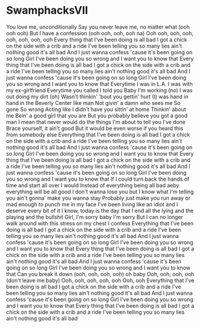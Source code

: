 # SwamphacksVII

You love me, unconditionally
Say you never leave me, no matter what (ooh ooh ooh)
But I have a confession (ooh ooh, ooh, ooh na)
Ooh ooh, ooh, ooh, ooh, ooh, ooh, ooh
Every thing that I've been doing is all bad
I got a chick on the side with a crib and a ride
I've been telling you so many lies ain't nothing good it's all bad
And I just wanna confess 'cause it's been going on so long
Girl I've been doing you so wrong and I want you to know that
Every thing that I've been doing is all bad
I got a chick on the side with a crib and a ride
I've been telling you so many lies ain't nothing good it's all bad
And I just wanna confess 'cause it's been going on so long
Girl I've been doing you so wrong and I want you to know that
Everytime I was in L.A. I was with my ex-girlfriend
Everytime you called I told you
Baby I'm working (no)
I was out doing my dirt (oh)
Wasn't thinkin' 'bout you gettin' hurt
(I) was hand in hand in the Beverly Center like man
Not givin' a damn who sees me
So gone
So wrong
Acting like I didn't have you sittin' at home
Thinkin' about me
Bein' a good girl that you are
But you probably believe you got a good man
I mean that never would do the things I'm about to tell you I've done
Brace yourself, it ain't good
But it would be even worse if you heard this from somebody else
Everything that I've been doing is all bad
I got a chick on the side with a crib and a ride
I've been telling you so many lies ain't nothing good it's all bad
And I just wanna confess 'cause it's been going on so long
Girl I've been doing you so wrong and I want you to know that
Every thing that I've been doing is all bad
I got a chick on the side with a crib and a ride
I've been telling you so many lies ain't nothing good it's all bad
And I just wanna confess 'cause it's been going on so long
Girl I've been doing you so wrong and I want you to know that
If I could turn back the hands of time and start all over I would
Instead of everything being all bad aeby everything will be all good
I don't wanna lose you but I know what I'm telling you ain't gonna' make you wanna stay
Probably just make you run away or mad enough to punch me in my face
I've been living like an idiot and I deserve every bit of it
I know, today is the day that I end all the lying and the playing and the bullshit
Girl, I'm sorry baby I'm sorry
But I can no longer walk around with this stress on my chest
I confess
Everything that I've been doing is all bad
I got a chick on the side with a crib and a ride
I've been telling you so many lies ain't nothing good it's all bad
And I just wanna confess 'cause it's been going on so long
Girl I've been doing you so wrong and I want you to know that
Every thing that I've been doing is all bad
I got a chick on the side with a crib and a ride
I've been telling you so many lies ain't nothing good it's all bad
And I just wanna confess 'cause it's been going on so long
Girl I've been doing you so wrong and I want you to know that
Can you break it down (ooh, ooh, ooh, ooh) oh baby
Ooh, ooh, ooh, ooh (don't leave me baby)
Ooh, ooh, ooh, ooh, ooh
Ooh, ooh
Everything that I've been doing is all bad
I got a chick on the side with a crib and a ride
I've been telling you so many lies ain't nothing good it's all bad
And I just wanna confess 'cause it's been going on so long
Girl I've been doing you so wrong and I want you to know that
Every thing that I've been doing is all bad
I got a chick on the side with a crib and a ride
I've been telling you so many lies ain't nothing good it's all bad
